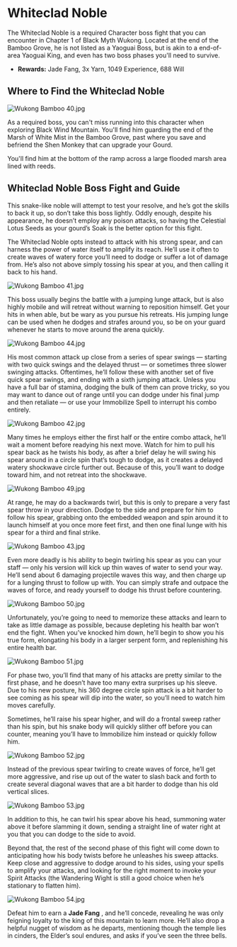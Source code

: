 # Whiteclad Noble

The Whiteclad Noble is a required Character boss fight that you can encounter in Chapter 1 of Black Myth Wukong. Located at the end of the Bamboo Grove, he is not listed as a Yaoguai Boss, but is akin to a end-of-area Yaoguai King, and even has two boss phases you'll need to survive. 

  * **Rewards:** Jade Fang, 3x Yarn, 1049 Experience, 688 Will

## Where to Find the Whiteclad Noble

![Wukong Bamboo 40.jpg](https://oyster.ignimgs.com/mediawiki/apis.ign.com/black-myth-wukong/f/fe/Wukong_Bamboo_40.jpg)

As a required boss, you can't miss running into this character when exploring Black Wind Mountain. You'll find him guarding the end of the Marsh of White Mist in the Bamboo Grove, past where you save and befriend the Shen Monkey that can upgrade your Gourd. 

You'll find him at the bottom of the ramp across a large flooded marsh area lined with reeds. 

## Whiteclad Noble Boss Fight and Guide

This snake-like noble will attempt to test your resolve, and he’s got the skills to back it up, so don’t take this boss lightly. Oddly enough, despite his appearance, he doesn’t employ any poison attacks, so having the Celestial Lotus Seeds as your gourd’s Soak is the better option for this fight. 

The Whiteclad Noble opts instead to attack with his strong spear, and can harness the power of water itself to amplify its reach. He’ll use it often to create waves of watery force you’ll need to dodge or suffer a lot of damage from. He’s also not above simply tossing his spear at you, and then calling it back to his hand. 

![Wukong Bamboo 41.jpg](https://oyster.ignimgs.com/mediawiki/apis.ign.com/black-myth-wukong/8/84/Wukong_Bamboo_41.jpg)

This boss usually begins the battle with a jumping lunge attack, but is also highly mobile and will retreat without warning to reposition himself. Get your hits in when able, but be wary as you pursue his retreats. His jumping lunge can be used when he dodges and strafes around you, so be on your guard whenever he starts to move around the arena quickly. 

![Wukong Bamboo 44.jpg](https://oyster.ignimgs.com/mediawiki/apis.ign.com/black-myth-wukong/e/e4/Wukong_Bamboo_44.jpg)

His most common attack up close from a series of spear swings — starting with two quick swings and the delayed thrust — or sometimes three slower swinging attacks. Oftentimes, he’ll follow these with another set of five quick spear swings, and ending with a sixth jumping attack. Unless you have a full bar of stamina, dodging the bulk of them can prove tricky, so you may want to dance out of range until you can dodge under his final jump and then retaliate — or use your Immobilize Spell to interrupt his combo entirely. 

![Wukong Bamboo 42.jpg](https://oyster.ignimgs.com/mediawiki/apis.ign.com/black-myth-wukong/8/82/Wukong_Bamboo_42.jpg)

Many times he employs either the first half or the entire combo attack, he’ll wait a moment before readying his next move. Watch for him to pull his spear back as he twists his body, as after a brief delay he will swing his spear around in a circle spin that’s tough to dodge, as it creates a delayed watery shockwave circle further out. Because of this, you’ll want to dodge toward him, and not retreat into the shockwave. 

![Wukong Bamboo 49.jpg](https://oyster.ignimgs.com/mediawiki/apis.ign.com/black-myth-wukong/7/72/Wukong_Bamboo_49.jpg)

At range, he may do a backwards twirl, but this is only to prepare a very fast spear throw in your direction. Dodge to the side and prepare for him to follow his spear, grabbing onto the embedded weapon and spin around it to launch himself at you once more feet first, and then one final lunge with his spear for a third and final strike. 

![Wukong Bamboo 43.jpg](https://oyster.ignimgs.com/mediawiki/apis.ign.com/black-myth-wukong/7/7a/Wukong_Bamboo_43.jpg)

Even more deadly is his ability to begin twirling his spear as you can your staff — only his version will kick up thin waves of water to send your way. He’ll send about 6 damaging projectile waves this way, and then charge up for a lunging thrust to follow up with. You can simply strafe and outpace the waves of force, and ready yourself to dodge his thrust before countering. 

![Wukong Bamboo 50.jpg](https://oyster.ignimgs.com/mediawiki/apis.ign.com/black-myth-wukong/5/5c/Wukong_Bamboo_50.jpg)

Unfortunately, you’re going to need to memorize these attacks and learn to take as little damage as possible, because depleting his health bar won’t end the fight. When you’ve knocked him down, he’ll begin to show you his true form, elongating his body in a larger serpent form, and replenishing his entire health bar. 

![Wukong Bamboo 51.jpg](https://oyster.ignimgs.com/mediawiki/apis.ign.com/black-myth-wukong/f/f4/Wukong_Bamboo_51.jpg)

For phase two, you’ll find that many of his attacks are pretty similar to the first phase, and he doesn’t have too many extra surprises up his sleeve. Due to his new posture, his 360 degree circle spin attack is a bit harder to see coming as his spear will dip into the water, so you’ll need to watch him moves carefully. 

Sometimes, he’ll raise his spear higher, and will do a frontal sweep rather than his spin, but his snake body will quickly slither off before you can counter, meaning you’ll have to Immobilize him instead or quickly follow him. 

![Wukong Bamboo 52.jpg](https://oyster.ignimgs.com/mediawiki/apis.ign.com/black-myth-wukong/2/21/Wukong_Bamboo_52.jpg)

Instead of the previous spear twirling to create waves of force, he’ll get more aggressive, and rise up out of the water to slash back and forth to create several diagonal waves that are a bit harder to dodge than his old vertical slices. 

![Wukong Bamboo 53.jpg](https://oyster.ignimgs.com/mediawiki/apis.ign.com/black-myth-wukong/f/f8/Wukong_Bamboo_53.jpg)

In addition to this, he can twirl his spear above his head, summoning water above it before slamming it down, sending a straight line of water right at you that you can dodge to the side to avoid. 

Beyond that, the rest of the second phase of this fight will come down to anticipating how his body twists before he unleashes his sweep attacks. Keep close and aggressive to dodge around to his sides, using your spells to amplify your attacks, and looking for the right moment to invoke your Spirit Attacks (the Wandering Wight is still a good choice when he’s stationary to flatten him). 

![Wukong Bamboo 54.jpg](https://oyster.ignimgs.com/mediawiki/apis.ign.com/black-myth-wukong/4/48/Wukong_Bamboo_54.jpg)

Defeat him to earn a **Jade Fang** , and he’ll concede, revealing he was only feigning loyalty to the king of this mountain to learn more. He’ll also drop a helpful nugget of wisdom as he departs, mentioning though the temple lies in cinders, the Elder’s soul endures, and asks if you’ve seen the three bells. 

